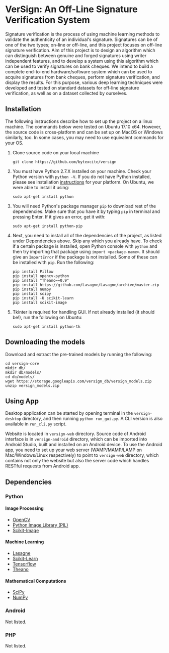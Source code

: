 # VerSign: An Off-Line Signature Verification System

Signature verification is the process of using machine learning methods to validate the authenticity of an individual's signature. Signatures can be of one of the two types; on-line or off-line, and this project focuses on off-line signature verification. Aim of this project is to design an algorithm which can distinguish between genuine and forged signatures using writer independent features, and to develop a system using this algorithm which can be used to verify signatures on bank cheques. We intend to build a complete end-to-end hardware/software system which can be used to acquire signatures from bank cheques, perform signature verification, and display the results. For this purpose, various deep learning techniques were developed and tested on standard datasets for off-line signature verification, as well as on a dataset collected by ourselves.

## Installation
The following instructions describe how to set up the project on a linux machine. The commands below were tested on Ubuntu 17.10 x64. However, the source code is cross-platform and can be set up on MacOS or Windows similarly, too. In some cases, you may need to use equivalent commands for your OS.

1. Clone source code on your local machine
    ```
    git clone https://github.com/bytexcite/versign
    ```

2. You must have Python 2.7.X installed on your machine. Check your Python version with `python -V`. If you do not have Python installed, please see installation [instructions](https://www.python.org/downloads/) for your platform. On Ubuntu, we were able to install it using:
    ```
    sudo apt-get install python
    ```
    
3. You will need Python's package manager `pip` to download rest of the dependencies. Make sure that you have it by typing `pip` in terminal and pressing Enter. If it gives an error, get it with:
    ```
    sudo apt-get install python-pip
    ```
    
4. Next, you need to install all of the dependencies of the project, as listed under Dependencies above. Skip any which you already have. To check if a certain package is installed, open Python console with `python` and then try importing that package using `import <package-name>`. It should give an `ImportError` if the package is not installed. Some of these can be installed with `pip`. Run the following:
    ```
    pip install Pillow
    pip install opencv-python
    pip install "Theano==0.9"
    pip install https://github.com/Lasagne/Lasagne/archive/master.zip
    pip install numpy
    pip install scipy
    pip install -U scikit-learn
    pip install scikit-image
    ```
    
5. Tkinter is required for handling GUI. If not already installed (it should be!), run the following on Ubuntu:
    ```
    sudo apt-get install python-tk
    ```


## Downloading the models
Download and extract the pre-trained models by running the following:
```
cd versign-core
mkdir db/
mkdir db/models/
cd db/models/
wget https://storage.googleapis.com/versign_db/versign_models.zip
unzip versign_models.zip
```


## Using App
Desktop application can be started by opening terminal in the `versign-desktop` directory, and then running `python run_gui.py`. A CLI version is also available in `run_cli.py` script.

Website is located in `versign-web` directory. Source code of Android interface is in `versign-android` directory, which can be imported into Android Studio, built and installed on an Android device. To use the Android app, you need to set up your web server (WAMP/MAMP/LAMP on Mac/Windows/Linux respectively) to point to `versign-web` directory, which contains not only the website but also the server code which handles RESTful requests from Android app.


## Dependencies
### Python
#### Image Processing
- [OpenCV](https://pypi.org/project/opencv-python/)
- [Python Image Library (PIL)](https://pillow.readthedocs.io/en/5.1.x/installation.html)
- [Scikit-Image](http://scikit-image.org/docs/dev/install.html)
#### Machine Learning
- [Lasagne](https://lasagne.readthedocs.io/)
- [Scikit-Learn](http://scikit-learn.org/stable/install.html)
- [Tensorflow](https://www.tensorflow.org/install/)
- [Theano](http://deeplearning.net/software/theano/)
#### Mathematical Computations
- [SciPy](https://www.scipy.org/install.html)
- [NumPy](http://www.numpy.org/)

### Android
Not listed.

### PHP
Not listed.
